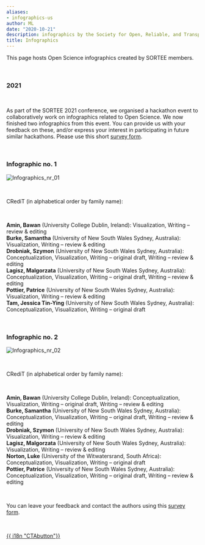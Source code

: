 ```yaml
---
aliases:
- infographics-us
author: ML
date: "2020-10-21"
description: infographics by the Society for Open, Reliable, and Transparent Ecology and Evolutionary biology (SORTEE)
title: Infographics
---
```


This page hosts Open Science infographics created by SORTEE members.   

&nbsp;  

### 2021   

&nbsp;  

As part of the SORTEE 2021 conference, we organised a hackathon event to collaboratively work on infographics related to Open Science. We now finished two infographics from this event. You can provide us with your feedback on these, and/or express your interest in participating in future similar hackathons. Please use this short [survey form](https://forms.gle/QXqnNAxhzMjMJBa68).   

&nbsp;  

### Infographic no. 1  

![Infographics_nr_01](/img/sortee_infogr_01.png "=350x")

&nbsp;  

CRediT (in alphabetical order by family name):   

&nbsp;  

**Amin, Bawan** (University College Dublin, Ireland): Visualization, Writing – review & editing   
**Burke, Samantha** (University of New South Wales Sydney, Australia): Visualization, Writing – review & editing  
**Drobniak, Szymon** (University of New South Wales Sydney, Australia): Conceptualization, Visualization, Writing – original draft, Writing – review & editing  
**Lagisz, Malgorzata** (University of New South Wales Sydney, Australia): Conceptualization, Visualization, Writing – original draft, Writing – review & editing  
**Pottier, Patrice** (University of New South Wales Sydney, Australia): Visualization, Writing – review & editing   
**Tam, Jessica Tin-Ying** (University of New South Wales Sydney, Australia): Conceptualization, Visualization, Writing – original draft   

&nbsp;   

### Infographic no. 2  

![Infographics_nr_02](/img/sortee_infogr_02.png)    

&nbsp;   

CRediT (in alphabetical order by family name):   

&nbsp;   

**Amin, Bawan** (University College Dublin, Ireland): Conceptualization, Visualization, Writing – original draft, Writing – review & editing   
**Burke, Samantha** (University of New South Wales Sydney, Australia): Conceptualization, Visualization, Writing – original draft, Writing – review & editing   
**Drobniak, Szymon** (University of New South Wales Sydney, Australia): Visualization, Writing – review & editing  
**Lagisz, Malgorzata** (University of New South Wales Sydney, Australia): Visualization, Writing – review & editing   
**Norton, Luke** (University of the Witwatersrand, South Africa): Conceptualization, Visualization, Writing – original draft   
**Pottier, Patrice** (University of New South Wales Sydney, Australia): Conceptualization, Visualization, Writing – original draft, Writing – review & editing    

&nbsp;   

You can leave your feedback and contact the authors using this [survey form](https://forms.gle/QXqnNAxhzMjMJBa68).   

&nbsp;   

<div class="button_cont">
   <a class="example_d" href="">
    {{ i18n "CTAbutton"}}
   </a>
</div>
